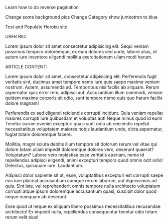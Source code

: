 Learn how to do reverse pagination

Change some background pics
Change Category show jumbotron to blue

Test and Populate Heroku site

USER BIO:

Lorem ipsum dolor sit amet consectetur adipisicing elit. Sequi veniam possimus tempora doloremque, ex eum dolores sed unde, labore alias, id autem iure inventore eligendi mollitia exercitationem ullam modi harum.

ARTICLE CONTENT:

Lorem ipsum dolor sit amet, consectetur adipisicing elit. Perferendis fugit veritatis sint, ducimus amet tempore nemo iure quis saepe maxime veniam nostrum. Autem, assumenda ad. Temporibus nisi facilis ab aliquam. Rerum aspernatur quis error rem, adipisci aut. Accusantium illum commodi, veniam quidem maxime corporis sit odio, sunt tempore nemo quis quo harum facilis dolore magnam!

Perferendis ex sed eligendi reiciendis corrupti incidunt. Quia veniam repellat maiores corrupti iure quibusdam et voluptas aut! Neque minus quod id eum! Tenetur earum eveniet excepturi quasi sunt odio ab reiciendis repellat necessitatibus voluptatem maiores nobis laudantium unde, dicta aspernatur, fugiat totam doloremque facere.

Mollitia, magni soluta debitis illum tempore sit dolorum rerum vel vitae qui dolore totam ullam impedit doloremque dolores vero, deserunt quaerat? Voluptatum? Labore vero molestiae esse veritatis aperiam, nemo id repellendus adipisci eligendi, animi excepturi tempora quod omnis odit odio! Delectus, quisquam iure. Laudantium.

Adipisci dolor sapiente sit at, esse, voluptatibus excepturi est corrupti saepe eos iure placeat accusantium cumque rerum laborum, aut dignissimos ad quis. Sint iste, vel reprehenderit omnis tempore nulla architecto voluptatum corrupti atque ipsum doloremque accusantium quasi, suscipit dolor quod neque numquam ab deserunt.

Esse quod ut neque ex aliquam libero possimus necessitatibus recusandae architecto! Ex impedit nulla, repellendus consequuntur tenetur odio totam rerum velit eius!
